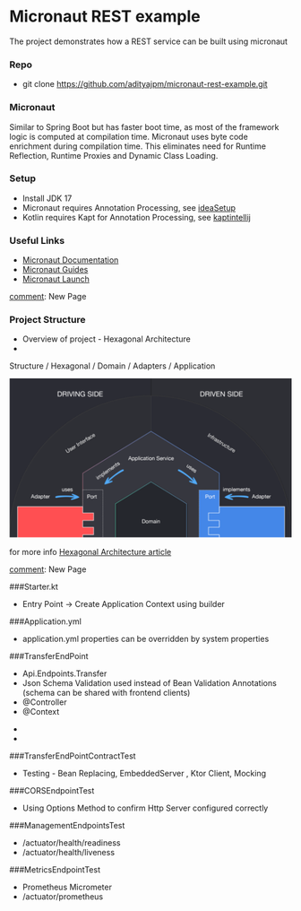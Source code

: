 # Micronaut REST example

[comment]: <> (working at Chase for about two months in the Dynamo Cloud team)
[comment]: <> (Using Micronaut for about a year in production and is being currently used in Dynamo Cloud team)
[comment]: <> (The example project has been written in kotlin  , but all the mironaut setup, configuration  and annotations are identical when using Java)
[comment]: <> (The features of Mirconaut are to many to walk through in this presentation)
[comment]: <> (This presentation will focus a few features when building a rest micro-service )
[comment]: <> (Personally minimalist approach when using using the feastures of Micronaut)

The project demonstrates how a REST service can be built using micronaut

### Repo
- git clone https://github.com/adityajpm/micronaut-rest-example.git    

### Micronaut
Similar to Spring Boot but has faster boot time, as most of the framework logic is computed at compilation time. Micronaut uses byte code enrichment during compilation time. This eliminates need for Runtime Reflection, Runtime Proxies and Dynamic Class Loading.

[comment]: <> (Like Lombok Micronaut uses Annotation Processing to apply byte code enhancement)

### Setup
- Install JDK 17
- Micronaut requires Annotation Processing, see [ideaSetup](https://docs.micronaut.io/latest/guide/#ideaSetup) 
- Kotlin requires Kapt for Annotation Processing, see [kaptintellij](https://docs.micronaut.io/latest/guide/#kaptintellij)

### Useful Links

- [Micronaut Documentation](https://docs.micronaut.io/latest/guide/) 
- [Micronaut Guides](https://micronaut.io/guides/)
- [Micronaut Launch](https://micronaut.io/launch/)

[comment]: New Page

### Project Structure
- Overview  of project -  Hexagonal Architecture
- 
Structure / Hexagonal / Domain / Adapters / Application

![Diagram](doc/HexagonalArchitecture.png)

for more info [Hexagonal Architecture article](https://medium.com/ssense-tech/hexagonal-architecture-there-are-always-two-sides-to-every-story-bc0780ed7d9c)


[comment]: New Page

###Starter.kt
- Entry Point -> Create Application Context using builder

[comment]: <> (passing Application Arguments, Packages to scan for Beans and main class )
[comment]: <> (show build.gradle.kts showing web adapter dependency )

###Application.yml
- application.yml properties can be overridden by system properties

###TransferEndPoint

[comment]: <> ( interface outlines the exposed web methods, @POST annotation )
  - Api.Endpoints.Transfer
  - Json Schema Validation used instead of Bean Validation Annotations (schema can be shared with frontend clients)
  - @Controller
  - @Context

[comment]: <> (@Controller works in the same way as in Spring )
[comment]: <> (@Context tells Micronaut this bean is eagerly instanstiated)
[comment]: <> (Using Schema validation as apposed Bean Validation, that a preference)

  - [comment]: <> (Controller annotation Write a few notes on Hexagonal Architecture, Find a diagram)
  - 
###TransferEndPointContractTest
  - Testing - Bean Replacing,  EmbeddedServer , Ktor Client, Mocking

###CORSEndpointTest
   - Using Options Method to confirm Http Server configured correctly

###ManagementEndpointsTest
   - /actuator/health/readiness  
   - /actuator/health/liveness 

###MetricsEndpointTest
   - Prometheus Micrometer
   - /actuator/prometheus

[comment]: <> (other notable features - Kubernetes Config Map Configuration, so Guides cloud )


